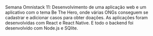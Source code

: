 Semana Omnistack 11: Desenvolvimento de uma aplicação web e um aplicativo com o tema Be The Hero, onde várias ONGs conseguem
se cadastrar e adicionar casos para obter doações. As aplicações foram desenvolvidas com React e React Native. E todo o backend foi
desenvolvido com Node.js e SQlite.
